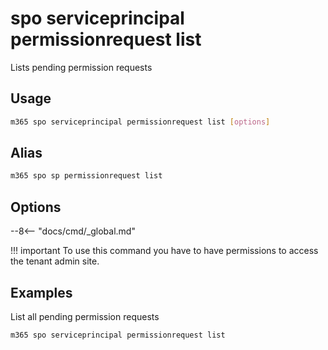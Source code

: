 # spo serviceprincipal permissionrequest list

Lists pending permission requests

## Usage

```sh
m365 spo serviceprincipal permissionrequest list [options]
```

## Alias

```sh
m365 spo sp permissionrequest list
```

## Options

--8<-- "docs/cmd/_global.md"

!!! important
    To use this command you have to have permissions to access the tenant admin site.

## Examples

List all pending permission requests

```sh
m365 spo serviceprincipal permissionrequest list
```